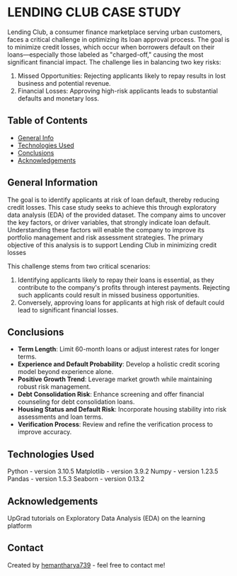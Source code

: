 # LENDING CLUB CASE STUDY

Lending Club, a consumer finance marketplace serving urban customers, faces a critical challenge in optimizing its loan approval process. The goal is to minimize credit losses, which occur when borrowers default on their loans—especially those labeled as "charged-off," causing the most significant financial impact.
The challenge lies in balancing two key risks:
1. Missed Opportunities: Rejecting applicants likely to repay results in lost business and potential revenue.
2. Financial Losses: Approving high-risk applicants leads to substantial defaults and monetary loss.

## Table of Contents
* [General Info](#general-information)
* [Technologies Used](#technologies-used)
* [Conclusions](#conclusions)
* [Acknowledgements](#acknowledgements)

## General Information
The goal is to identify applicants at risk of loan default, thereby reducing credit losses. This case study seeks to achieve this through exploratory data analysis (EDA) of the provided dataset.
The company aims to uncover the key factors, or driver variables, that strongly indicate loan default. Understanding these factors will enable the company to improve its portfolio management and risk assessment strategies.
The primary objective of this analysis is to support Lending Club in minimizing credit losses

This challenge stems from two critical scenarios:
1. Identifying applicants likely to repay their loans is essential, as they contribute to the company's profits through interest payments. Rejecting such applicants could result in missed business opportunities.
2. Conversely, approving loans for applicants at high risk of default could lead to significant financial losses.

## Conclusions
* **Term Length**: Limit 60-month loans or adjust interest rates for longer terms.
* **Experience and Default Probability**: Develop a holistic credit scoring model beyond experience alone.
* **Positive Growth Trend**: Leverage market growth while maintaining robust risk management.
* **Debt Consolidation Risk**: Enhance screening and offer financial counseling for debt consolidation loans.
* **Housing Status and Default Risk**: Incorporate housing stability into risk assessments and loan terms.
* **Verification Process**: Review and refine the verification process to improve accuracy.

## Technologies Used
Python - version 3.10.5
Matplotlib - version 3.9.2
Numpy - version 1.23.5
Pandas - version 1.5.3
Seaborn - version 0.13.2

## Acknowledgements
UpGrad tutorials on Exploratory Data Analysis (EDA) on the learning platform

## Contact
Created by [hemantharya739](https://github.com/hemantharya739) - feel free to contact me!

